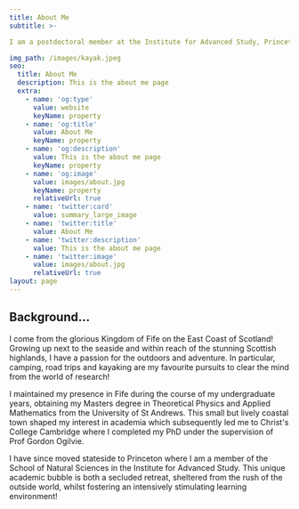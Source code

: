 ```yaml
---
title: About Me
subtitle: >-

I am a postdoctoral member at the Institute for Advanced Study, Princeton. Here I pursue a variety of research interests spanning warped discs and perturber-disc interactions. Having lived in NJ for a couple of years, I know this state gets a hard rep. But as you can see from this paddle on the Delaware, it is a beautiful place to live and work!

img_path: /images/kayak.jpeg
seo:
  title: About Me
  description: This is the about me page
  extra:
    - name: 'og:type'
      value: website
      keyName: property
    - name: 'og:title'
      value: About Me
      keyName: property
    - name: 'og:description'
      value: This is the about me page
      keyName: property
    - name: 'og:image'
      value: images/about.jpg
      keyName: property
      relativeUrl: true
    - name: 'twitter:card'
      value: summary_large_image
    - name: 'twitter:title'
      value: About Me
    - name: 'twitter:description'
      value: This is the about me page
    - name: 'twitter:image'
      value: images/about.jpg
      relativeUrl: true
layout: page
---
```

## Background...

I come from the glorious Kingdom of Fife on the East Coast of Scotland! Growing up next to the seaside and within reach of the stunning Scottish highlands, I have a passion for the outdoors and adventure. In particular, camping, road trips and kayaking are my favourite pursuits to clear the mind from the world of research!

I maintained my presence in Fife during the course of my undergraduate years, obtaining my Masters degree in Theoretical Physics and Applied Mathematics from the University of St Andrews. This small but lively coastal town shaped my interest in academia which subsequently led me to Christ's College Cambridge where I completed my PhD under the supervision of Prof Gordon Ogilvie.

I have since moved stateside to Princeton where I am a member of the School of Natural Sciences in the Institute for Advanced Study. This unique academic bubble is both a secluded retreat, sheltered from the rush of the outside world, whilst fostering an intensively stimulating learning environment!
